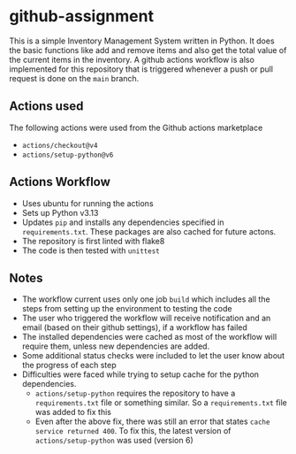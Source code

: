 # github-assignment

This is a simple Inventory Management System written in Python. It does the basic functions like add and remove items and also get the total value of the current items in the inventory. A github actions workflow is also implemented for this repository that is triggered whenever a push or pull request is done on the `main` branch.

## Actions used
The following actions were used from the Github actions marketplace
- `actions/checkout@v4`
- `actions/setup-python@v6`

## Actions Workflow
- Uses ubuntu for running the actions
- Sets up Python v3.13
- Updates `pip` and installs any dependencies specified in `requirements.txt`. These packages are also cached for future actons.
- The repository is first linted with flake8
- The code is then tested with `unittest`

## Notes
- The workflow current uses only one job `build` which includes all the steps from setting up the environment to testing the code
- The user who triggered the workflow will receive notification and an email (based on their github settings), if a workflow has failed
- The installed dependencies were cached as most of the workflow will require them, unless new dependencies are added.
- Some additional status checks were included to let the user know about the progress of each step
- Difficulties were faced while trying to setup cache for the python dependencies.
    - `actions/setup-python` requires the repository to have a `requirements.txt` file or something similar. So a `requirements.txt` file was added to fix this
    - Even after the above fix, there was still an error that states `cache service returned 400`. To fix this, the latest version of `actions/setup-python` was used (version 6)
